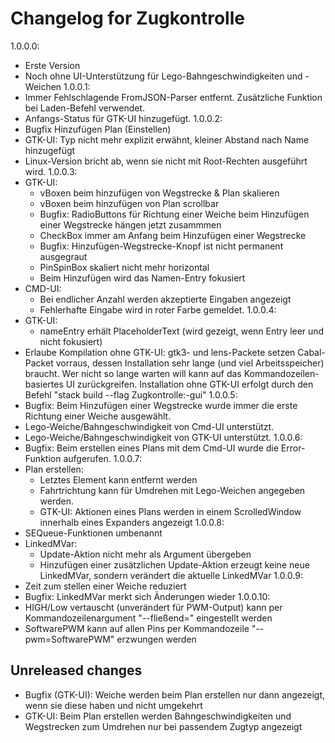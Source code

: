 # Changelog for Zugkontrolle
1.0.0.0:
- Erste Version
- Noch ohne UI-Unterstützung für Lego-Bahngeschwindigkeiten und -Weichen
1.0.0.1:
- Immer Fehlschlagende FromJSON-Parser entfernt. Zusätzliche Funktion bei Laden-Befehl verwendet.
- Anfangs-Status für GTK-UI hinzugefügt.
1.0.0.2:
- Bugfix Hinzufügen Plan (Einstellen)
- GTK-UI: Typ nicht mehr explizit erwähnt, kleiner Abstand nach Name hinzugefügt
- Linux-Version bricht ab, wenn sie nicht mit Root-Rechten ausgeführt wird.
1.0.0.3:
- GTK-UI:
    - vBoxen beim hinzufügen von Wegstrecke & Plan skalieren
    - vBoxen beim hinzufügen von Plan scrollbar
    - Bugfix: RadioButtons für Richtung einer Weiche beim Hinzufügen einer Wegstrecke hängen jetzt zusammmen
    - CheckBox immer am Anfang beim Hinzufügen einer Wegstrecke
    - Bugfix: Hinzufügen-Wegstrecke-Knopf ist nicht permanent ausgegraut
    - PinSpinBox skaliert nicht mehr horizontal
    - Beim Hinzufügen wird das Namen-Entry fokusiert
- CMD-UI:
    - Bei endlicher Anzahl werden akzeptierte Eingaben angezeigt
    - Fehlerhafte Eingabe wird in roter Farbe gemeldet.
1.0.0.4:
- GTK-UI:
    - nameEntry erhält PlaceholderText (wird gezeigt, wenn Entry leer und nicht fokusiert)
- Erlaube Kompilation ohne GTK-UI:
    gtk3- und lens-Packete setzen Cabal-Packet vorraus, dessen Installation sehr lange (und viel Arbeitsspeicher) braucht.
    Wer nicht so lange warten will kann auf das Kommandozeilen-basiertes UI zurückgreifen.
    Installation ohne GTK-UI erfolgt durch den Befehl "stack build --flag Zugkontrolle:-gui"
1.0.0.5:
- Bugfix: Beim Hinzufügen einer Wegstrecke wurde immer die erste Richtung einer Weiche ausgewählt.
- Lego-Weiche/Bahngeschwindigkeit von Cmd-UI unterstützt.
- Lego-Weiche/Bahngeschwindigkeit von GTK-UI unterstützt.
1.0.0.6:
- Bugfix: Beim erstellen eines Plans mit dem Cmd-UI wurde die Error-Funktion aufgerufen.
1.0.0.7:
- Plan erstellen:
    - Letztes Element kann entfernt werden
    - Fahrtrichtung kann für Umdrehen mit Lego-Weichen angegeben werden.
    - GTK-UI: Aktionen eines Plans werden in einem ScrolledWindow innerhalb eines Expanders angezeigt
1.0.0.8:
- SEQueue-Funktionen umbenannt
- LinkedMVar:
    - Update-Aktion nicht mehr als Argument übergeben
    - Hinzufügen einer zusätzlichen Update-Aktion erzeugt keine neue LinkedMVar, sondern verändert die aktuelle LinkedMVar
1.0.0.9:
- Zeit zum stellen einer Weiche reduziert
- Bugfix: LinkedMVar merkt sich Änderungen wieder
1.0.0.10:
- HIGH/Low vertauscht (unverändert für PWM-Output)
    kann per Kommandozeilenargument "--fließend=<Value>" eingestellt werden
- SoftwarePWM kann auf allen Pins per Kommandozeile "--pwm=SoftwarePWM" erzwungen werden
## Unreleased changes
- Bugfix (GTK-UI): Weiche werden beim Plan erstellen nur dann angezeigt, wenn sie diese haben und nicht umgekehrt
- GTK-UI: Beim Plan erstellen werden Bahngeschwindigkeiten und Wegstrecken zum Umdrehen nur bei passendem Zugtyp angezeigt